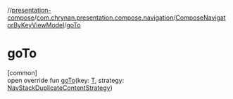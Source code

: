 //[presentation-compose](../../../index.md)/[com.chrynan.presentation.compose.navigation](../index.md)/[ComposeNavigatorByKeyViewModel](index.md)/[goTo](go-to.md)

# goTo

[common]\
open override fun [goTo](go-to.md)(key: [T](index.md), strategy: [NavStackDuplicateContentStrategy](../-nav-stack-duplicate-content-strategy/index.md))

